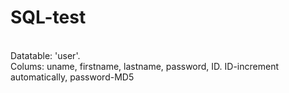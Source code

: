 # SQL-test
<br>Datatable: 'user'. 
<br>Colums: uname, firstname, lastname, password, ID. ID-increment automatically, password-MD5
